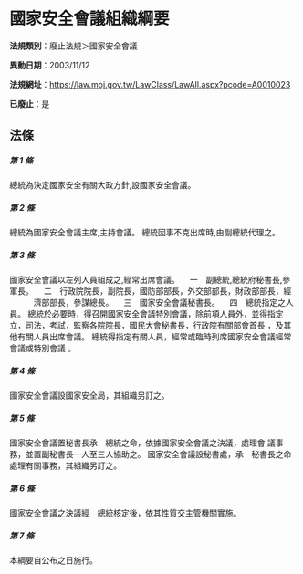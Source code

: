 # 國家安全會議組織綱要

**法規類別**：廢止法規＞國家安全會議

**異動日期**：2003/11/12  

**法規網址**：https://law.moj.gov.tw/LawClass/LawAll.aspx?pcode=A0010023

**已廢止**：是



## 法條
##### 第 1 條
總統為決定國家安全有關大政方針,設國家安全會議。

##### 第 2 條
總統為國家安全會議主席,主持會議。
總統因事不克出席時,由副總統代理之。

##### 第 3 條
國家安全會議以左列人員組成之,經常出席會議。
　一　副總統,總統府秘書長,參軍長。
　二　行政院院長，副院長，國防部部長，外交部部長，財政部部長，經
　　　濟部部長，參謀總長。
　三　國家安全會議秘書長。
　四　總統指定之人員。
總統於必要時，得召開國家安全會議特別會議，除前項人員外，並得指定
立，司法，考試，監察各院院長，國民大會秘書長，行政院有關部會首長
，及其他有關人員出席會議。
總統得指定有關人員，經常或臨時列席國家安全會議經常會議或特別會議
。

##### 第 4 條
國家安全會議設國家安全局，其組織另訂之。

##### 第 5 條
國家安全會議置秘書長承　總統之命，依據國家安全會議之決議，處理會
議事務，並置副秘書長一人至三人協助之。
國家安全會議設秘書處，承　秘書長之命處理有關事務，其組織另訂之。

##### 第 6 條
國家安全會議之決議經　總統核定後，依其性質交主管機關實施。

##### 第 7 條
本綱要自公布之日施行。


